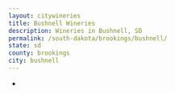 ```yaml
---
layout: citywineries
title: Bushnell Wineries
description: Wineries in Bushnell, SD
permalink: /south-dakota/brookings/bushnell/
state: sd
county: brookings
city: bushnell
---
```

-
